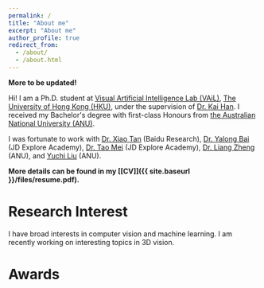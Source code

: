 ```yaml
---
permalink: /
title: "About me"
excerpt: "About me"
author_profile: true
redirect_from: 
  - /about/
  - /about.html
---
```


<strong>More to be updated!</strong>

Hi! I am a Ph.D. student at [Visual Artificial Intelligence Lab (VAiL)](https://visailab.github.io/), [The University of Hong Kong (HKU)](https://www.hku.hk/), under the supervision of [Dr. Kai Han](https://www.kaihan.org/). I received my Bachelor's degree with first-class Honours from [the Australian National University (ANU)](https://www.anu.edu.au/). 

I was fortunate to work with [Dr. Xiao Tan](https://scholar.google.com/citations?user=R1rVRUkAAAAJ&hl=en&oi=ao) (Baidu Research), [Dr. Yalong Bai](https://ylbai.me/) (JD Explore Academy), [Dr. Tao Mei](https://taomei.me/) (JD Explore Academy), [Dr. Liang Zheng](https://zheng-lab.cecs.anu.edu.au/) (ANU), and [Yuchi Liu](https://scholar.google.com/citations?user=fBQdhG0AAAAJ&hl=en&oi=ao) (ANU).

<strong>More details can be found in my [[CV]]({{ site.baseurl }}/files/resume.pdf). </strong>

Research Interest
======

I have broad interests in computer vision and machine learning. I am recently working on interesting topics in 3D vision.

Awards
======
